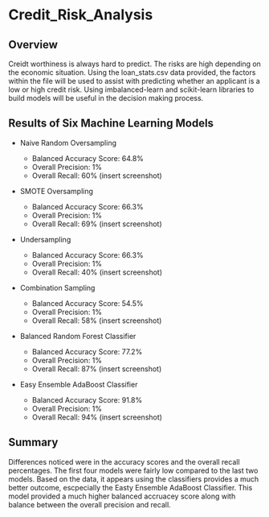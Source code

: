 # Credit_Risk_Analysis

## Overview
Creidt worthiness is always hard to predict.  The risks are high depending on the economic situation.    Using the loan_stats.csv data provided, the factors within the file will be used to assist with predicting whether an applicant is a low or high credit risk.    Using imbalanced-learn and scikit-learn libraries to build models will be useful in the decision making process.

## Results of Six Machine Learning Models

- Naive Random Oversampling
    - Balanced Accuracy Score:  64.8%
    - Overall Precision:  1% 
    - Overall Recall: 60%
(insert screenshot)

- SMOTE Oversampling
    - Balanced Accuracy Score:  66.3%
    - Overall Precision:  1%  
    - Overall Recall: 69%
(insert screenshot)

- Undersampling
    - Balanced Accuracy Score:  66.3%
    - Overall Precision:  1%  
    - Overall Recall: 40%
(insert screenshot)

- Combination Sampling
    - Balanced Accuracy Score:  54.5%
    - Overall Precision:  1%  
    - Overall Recall: 58%
(insert screenshot)

- Balanced Random Forest Classifier
    - Balanced Accuracy Score:  77.2%
    - Overall Precision:  1%  
    - Overall Recall: 87%
(insert screenshot)

- Easy Ensemble AdaBoost Classifier
    - Balanced Accuracy Score:  91.8%
    - Overall Precision:  1%  
    - Overall Recall: 94%
(insert screenshot)

## Summary
Differences noticed were in the accuracy scores and the overall recall percentages.   The first four models were fairly low compared to the last two models.    Based on the data, it appears using the classifiers provides a much better outcome, escpecially the Easty Ensemble AdaBoost Classifier.    This model provided a much higher balanced accruacey score along with balance between the overall precision and recall.    